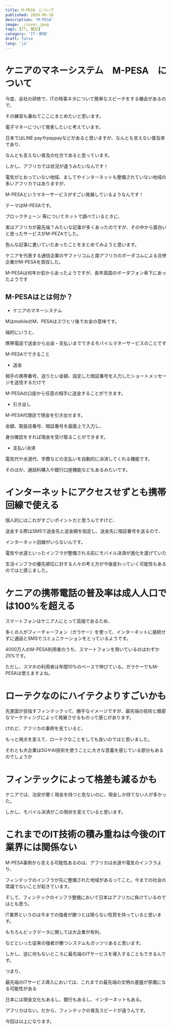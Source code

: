 ```yaml
---
title: M-PESA　について
published: 2020-06-18
description: "M-PESA"
image: ./cover.jpeg
tags: [IT, 雑記]
category: 'IT・開発'
draft: false
lang: 'ja'
---
```

# ケニアのマネーシステム　M-PESA　について #

今度、会社の研修で、ITの時事ネタについて簡単なスピーチをする機会があるので、

その練習も兼ねてここにまとめたいと思います。

電子マネーについて発表したいと考えています。

日本ではLINE payやpaypayなどがあると思いますが、なんとも言えない普及率であり、

なんとも言えない普及の仕方であると思っています。

しかし、アフリカでは状況が違うみたいなんです！

電気がとおっていない地域、ましてやインターネットも整備されていない地域の多いアフリカではありますが、

M-PESAというマネーサービスがすごい発展しているようなんです！

テーマはM-PESAです。

ブロックチェーン 等についてネットで調べているときに、

実はアフリカが最先端？みたいな記事が多くあったのですが、その中から面白いと思ったサービスがM-PEZAでした。

色んな記事に書いていたあったことをまとめてみようと思います。

ケニアを代表する通信企業のサファリコムと南アフリカのボーダコムによる合併企業がM-PESAを買収した。

M-PESAは何年か前からあったようですが、長年英国のボーダフォン傘下にあったようです

## M-PESAはとは何か？ ##

- ケニアのマネーシステム

MはmobileのM、PESAはスワヒリ後でお金の意味です。

端的にいうと、

携帯電話で送金から出金・支払いまでできるモバイルマネーサービスのことです

M-PESAでできること

- 送金

相手の携帯番号、送りたい金額、設定した暗証番号を入力したショートメッセージを送信するだけで

M-PESAの口座から任意の相手に送金することができます。

- 引き出し

M-PESA代理店で現金を引き出せます。

金額、取扱店番号、暗証番号を画面上で入力し、

身分確認をすれば現金を受け取ることができます。

- 支払い決済
  
電気代や水道代、学費などの支払いを自動的に決済してくれる機能です。

そのほか、通話料購入や銀行口座機能などもあるみたいです。

# インターネットにアクセスせずとも携帯回線で使える #

個人的にはこれがすごいポイントだと思うんですけど、

送金する際はSMSで送金先と送金額を指定し、送金先に暗証番号を送るので、

インターネット回線がいらないんです。

電気や水道といったインフラが整備される前にモバイル決済が進化を遂げていた

生活インフラの優先順位に対する人々の考え方が今後変わっていく可能性もあるのではと感じました。

# ケニアの携帯電話の普及率は成人人口では100%を超える # 

スマートフォンはケニア人にとって高価であるため、

多くの人がフィーチャーフォン（ガラケー）を使って、インターネットに接続せずに通話とSMSでコミュニケーションをとっているようです。

4000万人のM-PESA利用者のうち、スマートフォンを用いているのはわずか25%です。

ただし、スマホの利用者は年間10%のペースで伸びている。ガラケーでもM-PESAは使えますよね。

# ローテクなのにハイテクよりすごいかも # 

先進国が目指すフィンテックって、勝手なイメージですが、最先端の技術と緻密なマーケティングによって発展させるものって感じがあります。

けれど、アフリカの事例を見ていると、

もっと視点を変えて、ローテクなことをしても良いのではと思いました。

それとも大企業は5GやAI技術を使うことに大きな意義を感じている部分もあるのでしょうか

# フィンテックによって格差も減るかも # 

ケニアでは、治安が悪く現金を持つと危ないのに、現金しか持てない人が多かった。

しかし、モバイル決済がこの現状を変えていると思います。

# これまでのIT技術の積み重ねは今後のIT業界には関係ない # 

M-PESA事例から言える可能性あるのは、アフリカは水道や電気のインフラより、

フィンテックのインフラが先に整備された地域があるってこと。今までの社会の常識でないことが起きています。

そして、フィンテックのインフラ整備において日本はアフリカに負けているのではとも思う。

IT業界というのは今までの強者が勝つとは限らない性質を持っていると思います。

もちろんビックデータに関しては大企業が有利、

などといった従来の強者が勝つシステムもガッツリあると思います。

しかし、逆に何もないところに最先端のITサービスを導入することもできるんです。

つまり、

最先端のITサービス導入においては、これまでの最先端の文明の基盤が邪魔になる可能性がある

日本には現金文化もあるし、銀行もあるし、インターネットもある。

アフリカはない。だから、フィンテックの普及スピードが違うんです。

今回は以上になります。
